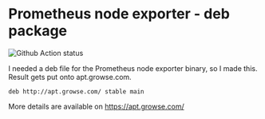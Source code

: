 # Prometheus node exporter - deb package

![Github Action status](https://github.com/growse/prometheus-node-exporter-package/workflows/Build%2C%20package%20and%20deploy/badge.svg)

I needed a deb file for the Prometheus node exporter binary, so I made this. Result gets put onto apt.growse.com.

```
deb http://apt.growse.com/ stable main
```

More details are available on https://apt.growse.com/
